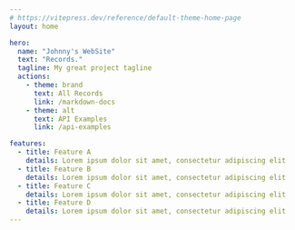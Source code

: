 ```yaml
---
# https://vitepress.dev/reference/default-theme-home-page
layout: home

hero:
  name: "Johnny's WebSite"
  text: "Records."
  tagline: My great project tagline
  actions:
    - theme: brand
      text: All Records
      link: /markdown-docs
    - theme: alt
      text: API Examples
      link: /api-examples

features:
  - title: Feature A
    details: Lorem ipsum dolor sit amet, consectetur adipiscing elit
  - title: Feature B
    details: Lorem ipsum dolor sit amet, consectetur adipiscing elit
  - title: Feature C
    details: Lorem ipsum dolor sit amet, consectetur adipiscing elit
  - title: Feature D
    details: Lorem ipsum dolor sit amet, consectetur adipiscing elit
---
```

